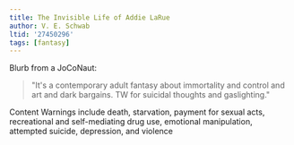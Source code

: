 ```yaml
---
title: The Invisible Life of Addie LaRue
author: V. E. Schwab
ltid: '27450296'
tags: [fantasy]
---
```


Blurb from a JoCoNaut:

> "It's a contemporary adult fantasy about immortality and control and art and
> dark bargains. TW for suicidal thoughts and gaslighting."

Content Warnings include death, starvation, payment for sexual acts,
recreational and self-mediating drug use, emotional manipulation, attempted
suicide, depression, and violence
